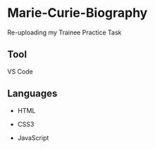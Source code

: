 # Marie-Curie-Biography 
Re-uploading my Trainee Practice Task <br> 

## Tool
VS Code
## Languages
- HTML
* CSS3
+ JavaScript
